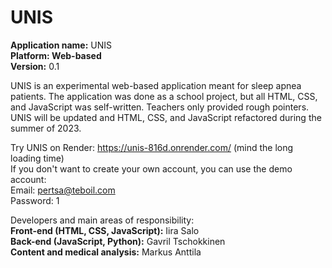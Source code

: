 # UNIS

<b>Application name:</b> UNIS<br>
  <b>Platform: Web-based</b><br>
  <b>Version:</b> 0.1<br>

UNIS is an experimental web-based application meant for sleep apnea patients. The application was done as a school project, but all HTML, CSS, and JavaScript was self-written. Teachers only provided rough pointers. UNIS will be updated and HTML, CSS, and JavaScript refactored during the summer of 2023.

Try UNIS on Render: https://unis-816d.onrender.com/ (mind the long loading time)<br>
If you don't want to create your own account, you can use the demo account:<br>
Email: pertsa@teboil.com<br>
Password: 1

Developers and main areas of responsibility:<br>
<b>Front-end (HTML, CSS, JavaScript):</b> Iira Salo<br>
<b>Back-end (JavaScript, Python):</b> Gavril Tschokkinen<br>
<b>Content and medical analysis:</b> Markus Anttila
